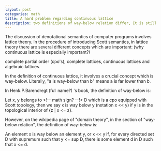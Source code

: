 ```yaml
---
layout: post
categories: math
title: A hard problem regarding continuous lattice
description: two definitions of way-below relation differ, It is still hard to prove that they are de facto equivalent to each other
---
```

 
The discussion of denotational semantics of computer programs involves lattice theory.
In the procedure of introducing Scott semantics, in lattice theory there are several different 
concepts which are important: (why continuous lattice is especially important?)

complete partial order (cpo's), complete lattices, continuous lattices
and algebraic lattices.

In the definition of continuous lattice, it involves a crucial concept which is way-below.
Literally, "a is way-below than b" means a is far lower than b. 

In Henk.P.Barendregt (full name?) 's book, the definition of way-below is:

Let x, y belongs to <!-- math sign? --!> D which is a cpo equipped with Scott topology, then we say
x is way below y (notation x << y) if y is in the topological interior of {z | x <= z}.

However, on the wikipedia page of "domain theory", in the section of "way-below relation",
the definition of way-below is:

An element x is way below an element y, or x << y if, for every directed set D with supremum such 
that y <= sup D, there is some element d in D such that x <= d.   

